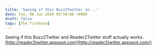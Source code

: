 ```yaml
---
title: 'Seeing if this Buzz2Twitter an...'
date: Tue, 08 Jun 2010 09:50:00 +0000
draft: false
tags: [The firehose]
---
```


Seeing if this Buzz2Twitter and Reader2Twitter stuff actually works. [http://reader2twitter.appspot.com](http://reader2twitter.appspot.com/)